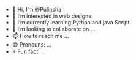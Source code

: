 - 👋 Hi, I’m @Pulinsha
- 👀 I’m interested in web designe
- 🌱 I’m currently learning Python and java Script
- 💞️ I’m looking to collaborate on ...
- 📫 How to reach me ...
- 😄 Pronouns: ...
- ⚡ Fun fact: ...

<!---
Pulinsha/Pulinsha is a ✨ special ✨ repository because its `README.md` (this file) appears on your GitHub profile.
You can click the Preview link to take a look at your changes.
--->
